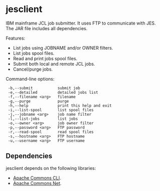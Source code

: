 # jesclient
IBM mainframe JCL job submitter. It uses FTP to communicate with JES. The JAR file includes all dependencies.

Features:
  - List jobs using JOBNAME and/or OWNER filters.
  - List jobs spool files.
  - Read and print jobs spool files.
  - Submit both local and remote JCL jobs.
  - Cancel/purge jobs.

Command-line options:
```text
 -b,--submit           submit job
 -e,--detailed         detailed jobs list
 -f,--filename <arg>   filename
 -g,--purge            purge
 -h,--help             print this help and exit
 -i,--list-spool       list spool files
 -j,--jobname <arg>    job name filter
 -l,--list-jobs        list jobs
 -o,--owner <arg>      job owner filter
 -p,--password <arg>   FTP password
 -r,--read-spool       read spool files
 -s,--hostname <arg>   FTP hostname
 -u,--username <arg>   FTP username
```

Dependencies
-----------

jesclient depends on the following libraries:

* [Apache Commons CLI].
* [Apache Commons Net].

[Apache Commons CLI]:https://commons.apache.org/cli/
[Apache Commons Net]:https://commons.apache.org/net/
